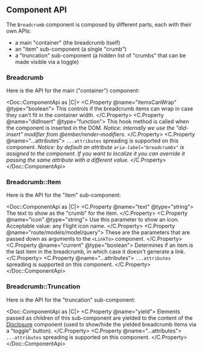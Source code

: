 ## Component API

The `Breadcrumb` component is composed by different parts, each with their own APIs:

- a main "container" (the breadcrumb itself)
- an "item" sub-component (a single "crumb")
- a "truncation" sub-component (a hidden list of "crumbs" that can be made visible via a toggle)

### Breadcrumb

Here is the API for the main ("container") component:

<Doc::ComponentApi as |C|>
<C.Property @name="itemsCanWrap" @type="boolean">
This controls if the breadcrumb items can wrap in case they can't fit in the container width.
</C.Property>
<C.Property @name="didInsert" @type="function">
This hook method is called when the component is inserted in the DOM. _Notice: internally we use the "did-insert" modifier from @ember/render-modifiers._
</C.Property>
<C.Property @name="...attributes">
`...attributes` spreading is supported on this component. _Notice: by default an attribute `aria-label="breadcrumbs"` is assigned to the component. If you want to localize it you can override it passing the same attribute with a different value._
</C.Property>
</Doc::ComponentApi>

### Breadcrumb::Item

Here is the API for the "item" sub-component:

<Doc::ComponentApi as |C|>
<C.Property @name="text" @type="string">
The text to show as the "crumb" for the item.
</C.Property>
<C.Property @name="icon" @type="string">
Use this parameter to show an icon. Acceptable value: any Flight icon name.
</C.Property>
<C.Property @name="route/models/model/query">
These are the parameters that are passed down as arguments to the `<LinkTo>` component.
</C.Property>
<C.Property @name="current" @type="boolean">
Determines if an item is the last item in the breadcrumb, in which case it doesn't generate a link.
</C.Property>
<C.Property @name="...attributes">
`...attributes` spreading is supported on this component.
</C.Property>
</Doc::ComponentApi>

### Breadcrumb::Truncation

Here is the API for the "truncation" sub-component:

<Doc::ComponentApi as |C|>
<C.Property @name="yield">
Elements passed as children of this sub-component are yielded to the content of the [Disclosure](../utilities/disclosure) component (used to show/hide the yielded breadcrumb items via a "toggle" button).
</C.Property>
<C.Property @name="...attributes">
`...attributes` spreading is supported on this component.
</C.Property>
</Doc::ComponentApi>
